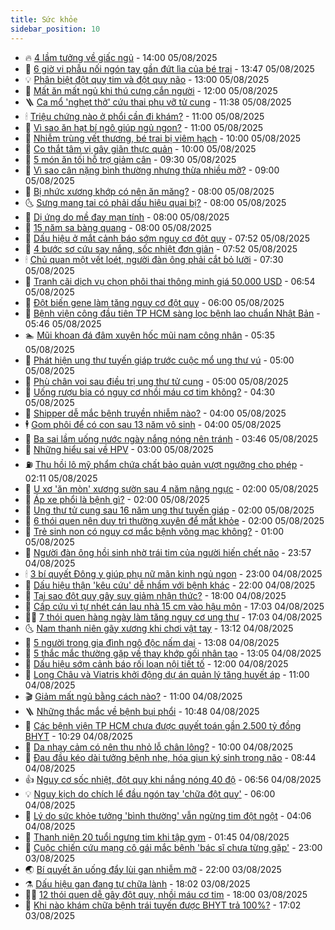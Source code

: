```yaml
---
title: Sức khỏe
sidebar_position: 10
---
```


<!-- vnexpress-suc-khoe:START -->
- 🔥 [4 lầm tưởng về giấc ngủ](https://vnexpress.net/4-lam-tuong-ve-giac-ngu-4922424.html) - 14:00 05/08/2025
- 🥰 [6 giờ vi phẫu nối ngón tay gần đứt lìa của bé trai](https://vnexpress.net/6-gio-vi-phau-noi-ngon-tay-gan-dut-lia-cua-be-trai-4923056.html) - 13:47 05/08/2025
- 💡 [Phân biệt đột quỵ tim và đột quỵ não](https://vnexpress.net/phan-biet-dot-quy-tim-va-dot-quy-nao-4922648.html) - 13:00 05/08/2025
- 🤗 [Mất ăn mất ngủ khi thú cưng cắn người](https://vnexpress.net/mat-an-mat-ngu-khi-thu-cung-can-nguoi-4923077.html) - 12:00 05/08/2025
- 🪜 [Ca mổ &#39;nghẹt thở&#39; cứu thai phụ vỡ tử cung](https://vnexpress.net/ca-mo-nghet-tho-cuu-thai-phu-vo-tu-cung-4923044.html) - 11:38 05/08/2025
- 🕯 [Triệu chứng nào ở phổi cần đi khám?](https://vnexpress.net/trieu-chung-nao-o-phoi-can-di-kham-4923058.html) - 11:00 05/08/2025
- 🤭 [Vì sao ăn hạt bí ngô giúp ngủ ngon?](https://vnexpress.net/vi-sao-an-hat-bi-ngo-giup-ngu-ngon-4922888.html) - 11:00 05/08/2025
- 👀 [Nhiễm trùng vết thương, bé trai bị viêm hạch](https://vnexpress.net/nhiem-trung-vet-thuong-be-trai-bi-viem-hach-4922984.html) - 10:00 05/08/2025
- 🌋 [Co thắt tâm vị gây giãn thực quản](https://vnexpress.net/co-that-tam-vi-gay-gian-thuc-quan-4922961.html) - 10:00 05/08/2025
- 🫶 [5 món ăn tối hỗ trợ giảm cân](https://vnexpress.net/5-mon-an-toi-ho-tro-giam-can-4922579.html) - 09:30 05/08/2025
- 🦆 [Vì sao cân nặng bình thường nhưng thừa nhiều mỡ?](https://vnexpress.net/vi-sao-can-nang-binh-thuong-nhung-thua-nhieu-mo-4922974.html) - 09:00 05/08/2025
- 🚀 [Bị nhức xương khớp có nên ăn măng?](https://vnexpress.net/bi-nhuc-xuong-khop-co-nen-an-mang-4922953.html) - 08:00 05/08/2025
- 🌜 [Sưng mang tai có phải dấu hiệu quai bị?](https://vnexpress.net/sung-mang-tai-co-phai-dau-hieu-quai-bi-4922943.html) - 08:00 05/08/2025
- 🧰 [Dị ứng do mề đay mạn tính](https://vnexpress.net/di-ung-do-me-day-man-tinh-4922939.html) - 08:00 05/08/2025
- 💫 [15 năm sa bàng quang](https://vnexpress.net/15-nam-sa-bang-quang-4922848.html) - 08:00 05/08/2025
- 🌝 [Dấu hiệu ở mắt cảnh báo sớm nguy cơ đột quỵ](https://vnexpress.net/canh-bao-som-nguy-co-dot-quy-tu-nhung-dau-hieu-o-mat-4922772.html) - 07:52 05/08/2025
- 🗽 [4 bước sơ cứu say nắng, sốc nhiệt đơn giản](https://vnexpress.net/4-buoc-so-cuu-say-nang-soc-nhiet-don-gian-4922919.html) - 07:52 05/08/2025
- 🕯 [Chủ quan một vết loét, người đàn ông phải cắt bỏ lưỡi](https://vnexpress.net/chu-quan-mot-vet-loet-nguoi-dan-ong-phai-cat-bo-luoi-4922749.html) - 07:30 05/08/2025
- 🦅 [Tranh cãi dịch vụ chọn phôi thai thông minh giá 50.000 USD](https://vnexpress.net/tranh-cai-dich-vu-chon-phoi-thai-thong-minh-gia-50-000-usd-4922906.html) - 06:54 05/08/2025
- 🦆 [Đột biến gene làm tăng nguy cơ đột quỵ](https://vnexpress.net/dot-bien-gene-lam-tang-nguy-co-dot-quy-4922743.html) - 06:00 05/08/2025
- 🎊 [Bệnh viện công đầu tiên TP HCM sàng lọc bệnh lao chuẩn Nhật Bản](https://vnexpress.net/benh-vien-cong-dau-tien-tp-hcm-sang-loc-benh-lao-chuan-nhat-ban-4922884.html) - 05:46 05/08/2025
- 🏊 [Mũi khoan đá đâm xuyên hốc mũi nam công nhân](https://vnexpress.net/mui-khoan-da-dam-xuyen-hoc-mui-nam-cong-nhan-4922911.html) - 05:35 05/08/2025
- 📝 [Phát hiện ung thư tuyến giáp trước cuộc mổ ung thư vú](https://vnexpress.net/phat-hien-ung-thu-tuyen-giap-truoc-cuoc-mo-ung-thu-vu-4922806.html) - 05:00 05/08/2025
- 💯 [Phù chân voi sau điều trị ung thư tử cung](https://vnexpress.net/phu-chan-voi-sau-dieu-tri-ung-thu-tu-cung-4922357.html) - 05:00 05/08/2025
- 🌊 [Uống rượu bia có nguy cơ nhồi máu cơ tim không?](https://vnexpress.net/uong-ruou-bia-co-nguy-co-nhoi-mau-co-tim-khong-4922812.html) - 04:30 05/08/2025
- 🚀 [Shipper dễ mắc bệnh truyền nhiễm nào?](https://vnexpress.net/shipper-de-mac-benh-truyen-nhiem-nao-4922826.html) - 04:00 05/08/2025
- 🕴 [Gom phôi để có con sau 13 năm vô sinh](https://vnexpress.net/gom-phoi-de-co-con-sau-13-nam-vo-sinh-4922742.html) - 04:00 05/08/2025
- 🗽 [Ba sai lầm uống nước ngày nắng nóng nên tránh](https://vnexpress.net/ba-sai-lam-uong-nuoc-ngay-nang-nong-nen-tranh-4922739.html) - 03:46 05/08/2025
- 🎡 [Những hiểu sai về HPV](https://vnexpress.net/nhung-hieu-sai-ve-hpv-4922571.html) - 03:00 05/08/2025
- ⛽️ [Thu hồi lô mỹ phẩm chứa chất bảo quản vượt ngưỡng cho phép](https://vnexpress.net/thu-hoi-lo-my-pham-chua-chat-bao-quan-vuot-nguong-cho-phep-4922708.html) - 02:11 05/08/2025
- 🦆 [U xơ &#39;ăn mòn&#39; xương sườn sau 4 năm nâng ngực](https://vnexpress.net/u-xo-an-mon-xuong-suon-sau-4-nam-nang-nguc-4922737.html) - 02:00 05/08/2025
- 🤩 [Áp xe phổi là bệnh gì?](https://vnexpress.net/ap-xe-phoi-la-benh-gi-4922722.html) - 02:00 05/08/2025
- 🦒 [Ung thư tử cung sau 16 năm ung thư tuyến giáp](https://vnexpress.net/ung-thu-tu-cung-sau-16-nam-ung-thu-tuyen-giap-4922712.html) - 02:00 05/08/2025
- 💫 [6 thói quen nên duy trì thường xuyên để mắt khỏe](https://vnexpress.net/6-thoi-quen-nen-duy-tri-thuong-xuyen-de-mat-khoe-4922677.html) - 02:00 05/08/2025
- 🐘 [Trẻ sinh non có nguy cơ mắc bệnh võng mạc không?](https://vnexpress.net/tre-sinh-non-co-nguy-co-mac-benh-vong-mac-khong-4922676.html) - 01:00 05/08/2025
- 🚀 [Người đàn ông hồi sinh nhờ trái tim của người hiến chết não](https://vnexpress.net/nguoi-dan-ong-hoi-sinh-nho-trai-tim-cua-nguoi-hien-chet-nao-4922668.html) - 23:57 04/08/2025
- 🕯 [3 bí quyết Đông y giúp phụ nữ mãn kinh ngủ ngon](https://vnexpress.net/3-bi-quyet-dong-y-giup-phu-nu-man-kinh-ngu-ngon-4921035.html) - 23:00 04/08/2025
- 🦏 [Dấu hiệu thận &#39;kêu cứu&#39; dễ nhầm với bệnh khác](https://vnexpress.net/dau-hieu-than-keu-cuu-de-nham-voi-benh-khac-4922298.html) - 22:00 04/08/2025
- 🦄 [Tại sao đột quỵ gây suy giảm nhận thức?](https://vnexpress.net/tai-sao-dot-quy-gay-suy-giam-nhan-thuc-4922127.html) - 18:00 04/08/2025
- 🦒 [Cấp cứu vì tự nhét cán lau nhà 15 cm vào hậu môn](https://vnexpress.net/cap-cuu-vi-tu-nhet-can-lau-nha-15-cm-vao-hau-mon-4922658.html) - 17:03 04/08/2025
- 👨‍🏫 [7 thói quen hàng ngày làm tăng nguy cơ ung thư](https://vnexpress.net/7-thoi-quen-hang-ngay-lam-tang-nguy-co-ung-thu-4921427.html) - 17:03 04/08/2025
- 🌜 [Nam thanh niên gãy xương khi chơi vật tay](https://vnexpress.net/nam-thanh-nien-gay-xuong-khi-choi-vat-tay-4922636.html) - 13:12 04/08/2025
- 🚀 [5 người trong gia đình ngộ độc nấm dại](https://vnexpress.net/5-nguoi-trong-gia-dinh-ngo-doc-nam-dai-4922641.html) - 13:08 04/08/2025
- 💃 [5 thắc mắc thường gặp về thay khớp gối nhân tạo](https://vnexpress.net/5-thac-mac-thuong-gap-ve-thay-khop-goi-nhan-tao-4922633.html) - 13:05 04/08/2025
- 💯 [Dấu hiệu sớm cảnh báo rối loạn nội tiết tố](https://vnexpress.net/dau-hieu-som-canh-bao-roi-loan-noi-tiet-to-4922538.html) - 12:00 04/08/2025
- 🤔 [Long Châu và Viatris khởi động dự án quản lý tăng huyết áp](https://vnexpress.net/long-chau-va-viatris-khoi-dong-du-an-quan-ly-tang-huyet-ap-4922631.html) - 11:00 04/08/2025
- 🎬 [Giảm mất ngủ bằng cách nào?](https://vnexpress.net/giam-mat-ngu-bang-cach-nao-4922544.html) - 11:00 04/08/2025
- 🪜 [Những thắc mắc về bệnh bụi phổi](https://vnexpress.net/nhung-thac-mac-ve-benh-bui-phoi-4922569.html) - 10:48 04/08/2025
- 🦣 [Các bệnh viện TP HCM chưa được quyết toán gần 2.500 tỷ đồng BHYT](https://vnexpress.net/cac-benh-vien-tp-hcm-chua-duoc-quyet-toan-gan-2-500-ty-dong-bhyt-4922479.html) - 10:29 04/08/2025
- 🧐 [Da nhạy cảm có nên thu nhỏ lỗ chân lông?](https://vnexpress.net/da-nhay-cam-co-nen-thu-nho-lo-chan-long-4922515.html) - 10:00 04/08/2025
- 🤡 [Đau đầu kéo dài tưởng bệnh nhẹ, hóa giun ký sinh trong não](https://vnexpress.net/dau-dau-keo-dai-tuong-benh-nhe-hoa-giun-ky-sinh-trong-nao-4922520.html) - 08:44 04/08/2025
- 👍 [Nguy cơ sốc nhiệt, đột quỵ khi nắng nóng 40 độ](https://vnexpress.net/nguy-co-soc-nhiet-dot-quy-khi-nang-nong-40-do-4922351.html) - 06:56 04/08/2025
- 💡 [Nguy kịch do chích lể đầu ngón tay &#39;chữa đột quỵ&#39;](https://vnexpress.net/nguy-kich-do-chich-le-dau-ngon-tay-chua-dot-quy-4922447.html) - 06:00 04/08/2025
- 💯 [Lý do sức khỏe tưởng &#39;bình thường&#39; vẫn ngừng tim đột ngột](https://vnexpress.net/ly-do-suc-khoe-tuong-binh-thuong-van-ngung-tim-dot-ngot-4922314.html) - 04:06 04/08/2025
- 🧠 [Thanh niên 20 tuổi ngưng tim khi tập gym](https://vnexpress.net/thanh-nien-20-tuoi-ngung-tim-khi-tap-gym-4922273.html) - 01:45 04/08/2025
- 🎡 [Cuộc chiến cứu mạng cô gái mắc bệnh &#39;bác sĩ chưa từng gặp&#39;](https://vnexpress.net/cuoc-chien-cuu-mang-co-gai-mac-benh-bac-si-chua-tung-gap-4922211.html) - 23:00 03/08/2025
- 🌏 [Bí quyết ăn uống đẩy lùi gan nhiễm mỡ](https://vnexpress.net/bi-quyet-an-uong-day-lui-gan-nhiem-mo-4920647.html) - 22:00 03/08/2025
- ⚗️ [Dấu hiệu gan đang tự chữa lành](https://vnexpress.net/dau-hieu-gan-dang-tu-chua-lanh-4921979.html) - 18:02 03/08/2025
- 👨‍🏫 [12 thói quen dễ gây đột quỵ, nhồi máu cơ tim](https://vnexpress.net/12-thoi-quen-de-gay-dot-quy-nhoi-mau-co-tim-4922108.html) - 18:00 03/08/2025
- 🤖 [Khi nào khám chữa bệnh trái tuyến được BHYT trả 100%?](https://vnexpress.net/khi-nao-kham-chua-benh-trai-tuyen-duoc-bhyt-tra-100-4916643.html) - 17:02 03/08/2025<!-- vnexpress-suc-khoe:END -->
